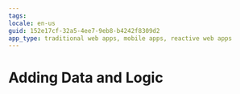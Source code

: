 ```yaml
---
tags: 
locale: en-us
guid: 152e17cf-32a5-4ee7-9eb8-b4242f8309d2
app_type: traditional web apps, mobile apps, reactive web apps
---
```


# Adding Data and Logic
